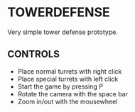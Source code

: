 # TOWERDEFENSE
Very simple tower defense prototype.

## CONTROLS
- Place normal turrets with right click
- Place special turrets with left click
- Start the game by pressing P
- Rotate the camera with the space bar
- Zoom in/out with the mousewheel
